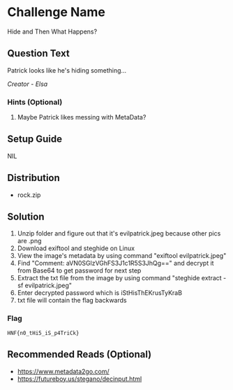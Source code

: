 # Challenge Name
Hide and Then What Happens?

## Question Text
Patrick looks like he's hiding something...

*Creator - Elsa*

### Hints (Optional)
1. Maybe Patrick likes messing with MetaData?

## Setup Guide
NIL

## Distribution
- rock.zip

## Solution
1. Unzip folder and figure out that it's evilpatrick.jpeg because other pics are .png
2. Download exiftool and steghide on Linux
3. View the image's metadata by using command "exiftool evilpatrick.jpeg"
4. Find "Comment: aVN0SGlzVGhFS3J1c1R5S3JhQg==" and decrypt it from Base64 to get password for next step
5. Extract the txt file from the image by using command "steghide extract -sf evilpatrick.jpeg"
6. Enter decrypted password which is iStHisThEKrusTyKraB
7. txt file will contain the flag backwards

### Flag
`HNF{n0_tHi5_iS_p4TriCk}`

## Recommended Reads (Optional)
* https://www.metadata2go.com/
* https://futureboy.us/stegano/decinput.html
